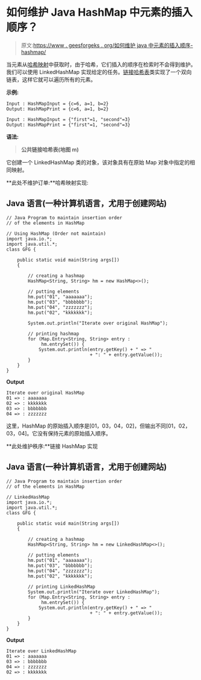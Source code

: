 # 如何维护 Java HashMap 中元素的插入顺序？

> 原文:[https://www . geesforgeks . org/如何维护 java 中元素的插入顺序-hashmap/](https://www.geeksforgeeks.org/how-to-maintain-insertion-order-of-the-elements-in-java-hashmap/)

当元素从[哈希映射](https://www.geeksforgeeks.org/java-util-hashmap-in-java-with-examples/)中获取时，由于哈希，它们插入的顺序在检索时不会得到维护。我们可以使用 LinkedHashMap 实现给定的任务。[链接哈希表](https://www.geeksforgeeks.org/linkedhashmap-class-java-examples/)类实现了一个双向链表，这样它就可以遍历所有的元素。

**示例:**

```
Input : HashMapInput = {c=6, a=1, b=2}
Output: HashMapPrint = {c=6, a=1, b=2}

Input : HashMapInput = {"first"=1, "second"=3}
Output: HashMapPrint = {"first"=1, "second"=3}
```

**语法:**

> **公共链接哈希表(地图 m)**

它创建一个 LinkedHashMap 类的对象，该对象具有在原始 Map 对象中指定的相同映射。

**此处不维护订单:**哈希映射实现:

## Java 语言(一种计算机语言，尤用于创建网站)

```
// Java Program to maintain insertion order
// of the elements in HashMap

// Using HashMap (Order not maintain)
import java.io.*;
import java.util.*;
class GFG {

    public static void main(String args[])
    {

        // creating a hashmap
        HashMap<String, String> hm = new HashMap<>();

        // putting elements
        hm.put("01", "aaaaaaa");
        hm.put("03", "bbbbbbb");
        hm.put("04", "zzzzzzz");
        hm.put("02", "kkkkkkk");

        System.out.println("Iterate over original HashMap");

        // printing hashmap
        for (Map.Entry<String, String> entry :
             hm.entrySet()) {
            System.out.println(entry.getKey() + " => "
                               + ": " + entry.getValue());
        }
    }
}
```

**Output**

```
Iterate over original HashMap
01 => : aaaaaaa
02 => : kkkkkkk
03 => : bbbbbbb
04 => : zzzzzzz
```

这里，HashMap 的原始插入顺序是[01，03，04，02]，但输出不同[01，02，03，04]。它没有保持元素的原始插入顺序。

**此处维护秩序:**链接 HashMap 实现

## Java 语言(一种计算机语言，尤用于创建网站)

```
// Java Program to maintain insertion order
// of the elements in HashMap

// LinkedHashMap
import java.io.*;
import java.util.*;
class GFG {

    public static void main(String args[])
    {

        // creating a hashmap
        HashMap<String, String> hm = new LinkedHashMap<>();

        // putting elements
        hm.put("01", "aaaaaaa");
        hm.put("03", "bbbbbbb");
        hm.put("04", "zzzzzzz");
        hm.put("02", "kkkkkkk");

        // printing LinkedHashMap
        System.out.println("Iterate over LinkedHashMap");
        for (Map.Entry<String, String> entry :
             hm.entrySet()) {
            System.out.println(entry.getKey() + " => "
                               + ": " + entry.getValue());
        }
    }
}
```

**Output**

```
Iterate over LinkedHashMap
01 => : aaaaaaa
03 => : bbbbbbb
04 => : zzzzzzz
02 => : kkkkkkk
```